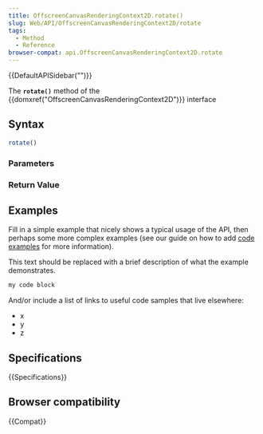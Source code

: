 ```yaml
---
title: OffscreenCanvasRenderingContext2D.rotate()
slug: Web/API/OffscreenCanvasRenderingContext2D/rotate
tags:
  - Method
  - Reference
browser-compat: api.OffscreenCanvasRenderingContext2D.rotate
---
```

{{DefaultAPISidebar("")}}

The **`rotate()`** method of the {{domxref("OffscreenCanvasRenderingContext2D")}} interface 

## Syntax

```js
rotate()
```

### Parameters



### Return Value



## Examples

Fill in a simple example that nicely shows a typical usage of the API, then perhaps some more complex examples (see our guide on how to add [code examples](/en-US/docs/MDN/Contribute/Structures/Code_examples) for more information).

This text should be replaced with a brief description of what the example demonstrates.

```js
my code block
```

And/or include a list of links to useful code samples that live elsewhere:

*   x
*   y
*   z

## Specifications

{{Specifications}}

## Browser compatibility

{{Compat}}

